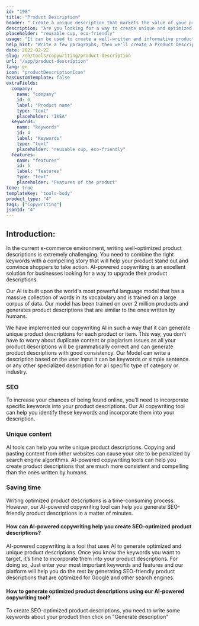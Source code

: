 ```yaml
---
id: "198"
title: "Product Description"
header: " Create a unique description that markets the value of your product."
description: "Are you looking for a way to create unique and optimized product descriptions? If so, you may want to consider using AI-powered copywriting. This tool uses AI to generate product descriptions that are tailored to your specific keywords."
placeholder: "reusable cup, eco-friendly"
usage: "It can be used to create a well-written and informative product description for clothings"
help_hint: "Write a few paragraphs; then we'll create a Product Description for the given text."
date: 2022-02-22
slug: /en/tools/copywriting/product-description
url: "/app/product-description"
lang: en
icon: "productDescriptionIcon"
hasCustomTemplate: false
extraFields:
  company:
    name: "company"
    id: 0
    label: "Product name"
    type: "text"
    placeholder: "IKEA"
  keywords:
    name: "keywords"
    id: 4
    label: "Keywords"
    type: "text"
    placeholder: "reusable cup, eco-friendly"
  features:
    name: "features"
    id: 5
    label: "features"
    type: "text"
    placeholder: "Features of the product"
tone: true
templateKey: 'tools-body'
product_type: "4"
tags: ["Copywriting"]
jsonId: "4"
---
```


## Introduction:

In the current e-commerce environment, writing well-optimized product descriptions is extremely challenging. You need to combine the right keywords with a compelling story that will help your product stand out and convince shoppers to take action. AI-powered copywriting іѕ аn excellent solution for businesses looking for a way to upgrade their product descriptions.

Our AI is built upon the world's most powerful language model that has a massive collection of words in its vocabulary and is trained on a large corpus of data. Our model has been trained on over 2 million products and generates product descriptions that are similar to the ones written by humans.

We have implemented our copywriting AI in such a way that it can generate unique product descriptions for each product or item. This way, you don’t have to worry about duplicate content or plagiarism issues as all your product descriptions will be grammatically correct and can generate product descriptions with good consistency. Our Model can write a description based on the user input it can be keywords or simple sentence. or any other specialized description for all specific type of category or industry.

### SEO

To increase your chances of being found online, you’ll need to incorporate specific keywords into your product descriptions. Our AI copywriting tool can help you identify these keywords and incorporate them into your description.

### Unique content

AI tools can help you write unique product descriptions. Copying and pasting content from other websites can cause your site to be penalized by search engine algorithms. AI-powered copywriting tools can help you create product descriptions that are much more consistent and compelling than the ones written by humans.

### Saving time

Writing optimized product descriptions is a time-consuming process. However, our AI-powered copywriting tool can help you generate SEO-friendly product descriptions in a matter of minutes.

#### How can AI-powered copywriting help you create SEO-optimized product descriptions?

AI-powered copywriting is a tool that uses AI to generate optimized and unique product descriptions. Once you know the keywords you want to target, it’s time to incorporate them into your product descriptions. For doing so, Just enter your most important keywords and features and our platform will help you do the rest by generating SEO-friendly product descriptions that are optimized for Google and other search engines.

#### How to generate optimized product descriptions using our AI-powered copywriting tool?

To create SEO-optimized product descriptions, you need to write some keywords about your product then click on "Generate description"

